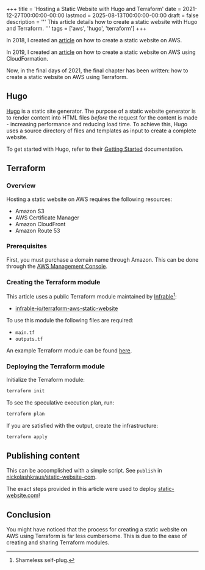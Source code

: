 +++
title = 'Hosting a Static Website with Hugo and Terraform'
date = 2021-12-27T00:00:00-00:00
lastmod = 2025-08-13T00:00:00-00:00
draft = false
description = '''
This article details how to create a static website with Hugo and Terraform.
'''
tags = ['aws', 'hugo', 'terraform']
+++

In 2018, I created an [article][article - 2018] on how to create a static
website on AWS.

In 2019, I created an [article][article - 2019] on how to create a static
website on AWS using CloudFormation.

Now, in the final days of 2021, the final chapter has been written: how to
create a static website on AWS using Terraform.

## Hugo

[Hugo][Hugo] is a static site generator. The purpose of a static website
generator is to render content into HTML files *before* the request for the
content is made - increasing performance and reducing load time. To achieve
this, Hugo uses a source directory of files and templates as input to create
a complete website.

To get started with Hugo, refer to their [Getting Started][Getting Started]
documentation.

## Terraform

### Overview

Hosting a static website on AWS requires the following resources:

- Amazon S3
- AWS Certificate Manager
- Amazon CloudFront
- Amazon Route 53

### Prerequisites

First, you must purchase a domain name through Amazon. This can be done through
the [AWS Management Console][AWS Management Console - Route53].

### Creating the Terraform module

This article uses a public Terraform module maintained by
[Infrable][Infrable][^1]:
- [infrable-io/terraform-aws-static-website][infrable-io/terraform-aws-static-website]

To use this module the following files are required:
- `main.tf`
- `outputs.tf`

An example Terraform module can be found
[here][nickolashkraus/static-website-com].

### Deploying the Terraform module

Initialize the Terraform module:

```bash
terraform init
```

To see the speculative execution plan, run:

```bash
terraform plan
```

If you are satisfied with the output, create the infrastructure:

```bash
terraform apply
```

## Publishing content

This can be accomplished with a simple script. See `publish` in
[nickolashkraus/static-website-com][nickolashkraus/static-website-com].

The exact steps provided in this article were used to deploy
[static-website.com][static-website.com]!

[^1]: Shameless self-plug.

[article - 2018]: https://nickolaskraus.io/articles/hosting-a-static-website-with-hugo-and-aws/
[article - 2019]: https://nickolaskraus.io/articles/hosting-a-static-website-with-hugo-and-cloudformation/
[Hugo]: https://gohugo.io
[Getting Started]: https://gohugo.io/getting-started/
[AWS Management Console - Route53]: https://console.aws.amazon.com/route53
[Infrable]: https://infrable.io
[infrable-io/terraform-aws-static-website]: https://github.com/infrable-io/terraform-aws-static-website
[nickolashkraus/static-website-com]: https://github.com/nickolashkraus/static-website-com
[static-website.com]: https://static-website.com

## Conclusion

You might have noticed that the process for creating a static website on AWS
using Terraform is far less cumbersome. This is due to the ease of creating and
sharing Terraform modules.
